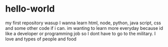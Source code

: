 # hello-world
my first repository
wasup 
I wanna learn html, node, python, java script, css and some other code if i can. im wanting to learn more everyday because id like a developer or programming job so I dont have to go to the military.
I love and types of people and food 
